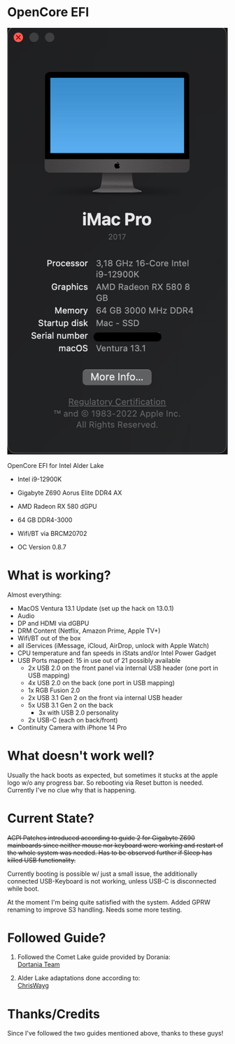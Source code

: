# OpenCore EFI

![About This Mac](./images/AboutThisMac.jpg "About This Mac")


 OpenCore EFI for Intel Alder Lake

- Intel i9-12900K
- Gigabyte Z690 Aorus Elite DDR4 AX
- AMD Radeon RX 580 dGPU
- 64 GB DDR4-3000
- Wifi/BT via BRCM20702

- OC Version 0.8.7

# What is working?

Almost everything:
- MacOS Ventura 13.1 Update (set up the hack on 13.0.1)
- Audio
- DP and HDMI via dGBPU
- DRM Content (Netflix, Amazon Prime, Apple TV+)
- Wifi/BT out of the box
- all iServices (iMessage, iCloud, AirDrop, unlock with Apple Watch)
- CPU temperature and fan speeds in iStats and/or Intel Power Gadget
- USB Ports mapped: 15 in use out of 21 possibly available
  - 2x USB 2.0 on the front panel via internal USB header (one port in USB mapping)
  - 4x USB 2.0 on the back (one port in USB mapping)
  - 1x RGB Fusion 2.0
  - 2x USB 3.1 Gen 2 on the front via internal USB header
  - 5x USB 3.1 Gen 2 on the back   
	- 3x with USB 2.0 personality
  - 2x USB-C (each on back/front)
- Continuity Camera with iPhone 14 Pro

# What doesn't work well?

Usually the hack boots as expected, but sometimes it stucks at the apple logo w/o any progress bar. So rebooting via Reset button is needed. Currently I've no clue why that is happening.

# Current State?

~~ACPI Patches introduced according to guide 2 for Gigabyte Z690 mainboards since neither mouse nor keyboard were working and restart of the whole system was needed. Has to be observed further if Sleep has killed USB functionality.~~ 

Currently booting is possible w/ just a small issue, the additionally connected USB-Keyboard is not working, unless USB-C is disconnected while boot.

At the moment I'm being quite satisfied with the system. Added GPRW renaming to improve S3 handling. Needs some more testing.

# Followed Guide?

1. Followed the Comet Lake guide provided by Dorania:  
[Dortania Team](https://dortania.github.io/OpenCore-Install-Guide/config.plist/comet-lake.html)

2. Alder Lake adaptations done according to:  
[ChrisWayg](https://chriswayg.gitbook.io/opencore-visual-beginners-guide/advanced-topics/using-alder-lake)

# Thanks/Credits

Since I've followed the two guides mentioned above, thanks to these guys!